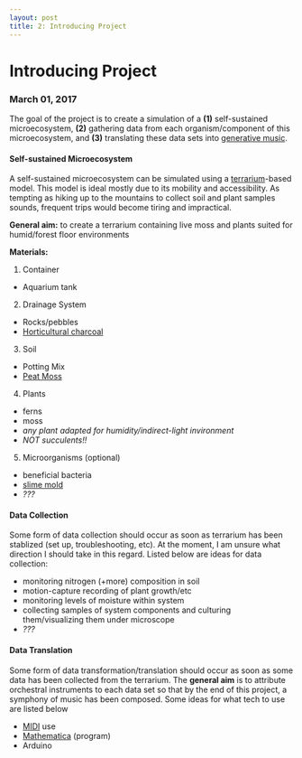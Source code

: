 ```yaml
---
layout: post
title: 2: Introducing Project
---
```


# Introducing Project

### March 01, 2017

The goal of the project is to create a simulation of a **(1)** self-sustained microecosystem, **(2)** gathering data from each organism/component of this microecosystem, and **(3)** translating these data sets into [generative music](https://en.wikipedia.org/wiki/Generative_music). 


#### Self-sustained Microecosystem

A self-sustained microecosystem can be simulated using a [terrarium](https://en.wikipedia.org/wiki/Terrarium)-based model. This model is ideal mostly due to its mobility and accessibility. As tempting as hiking up to the mountains to collect soil and plant samples sounds, frequent trips would become tiring and impractical.

**General aim:** to create a terrarium containing live moss and plants suited for humid/forest floor environments

**Materials:**
1. Container
  + Aquarium tank
2. Drainage System
  + Rocks/pebbles
  + [Horticultural charcoal](https://www.reference.com/home-garden/horticultural-charcoal-178ec666b42d1aba)
3. Soil
  + Potting Mix
  + [Peat Moss](https://www.gardeningknowhow.com/garden-how-to/soil-fertilizers/peat-moss-information.htm)
4. Plants
  + ferns
  + moss
  + _any plant adapted for humidity/indirect-light invironment_
  + _NOT succulents!!_
5. Microorganisms (optional)
  + beneficial bacteria
  + [slime mold](http://www.pbs.org/newshour/rundown/the-sublime-slime-mold/)
  + _???_


#### Data Collection

Some form of data collection should occur as soon as terrarium has been stablized (set up, troubleshooting, etc). At the moment, I am unsure what direction I should take in this regard. Listed below are ideas for data collection:

+ monitoring nitrogen (+more) composition in soil
+ motion-capture recording of plant growth/etc
+ monitoring levels of moisture within system
+ collecting samples of system components and culturing them/visualizing them under microscope
+ _???_


#### Data Translation

Some form of data transformation/translation should occur as soon as some data has been collected from the terrarium. The **general aim** is to attribute orchestral instruments to each data set so that by the end of this project, a symphony of music has been composed. Some ideas for what tech to use are listed below

+ [MIDI](https://en.wikipedia.org/wiki/MIDI) use
+ [Mathematica](https://www.wolfram.com/mathematica/) (program)
+ Arduino
